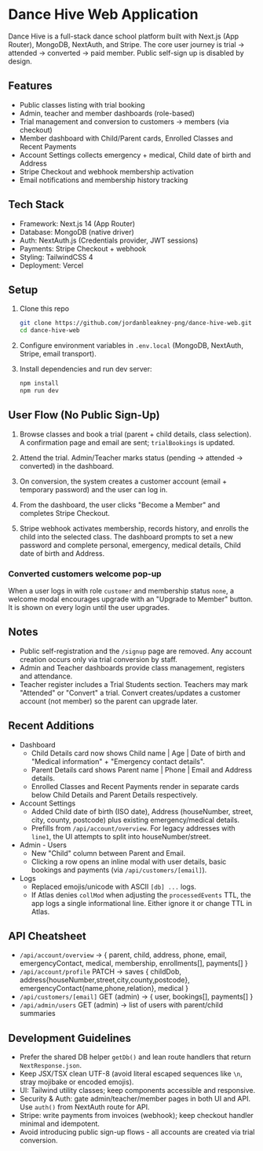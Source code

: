 # Dance Hive Web Application

Dance Hive is a full-stack dance school platform built with Next.js (App Router), MongoDB, NextAuth, and Stripe. The core user journey is trial -> attended -> converted -> paid member. Public self-sign up is disabled by design.

## Features

- Public classes listing with trial booking
- Admin, teacher and member dashboards (role-based)
- Trial management and conversion to customers -> members (via checkout)
- Member dashboard with Child/Parent cards, Enrolled Classes and Recent Payments
- Account Settings collects emergency + medical, Child date of birth and Address
- Stripe Checkout and webhook membership activation
- Email notifications and membership history tracking

## Tech Stack

- Framework: Next.js 14 (App Router)
- Database: MongoDB (native driver)
- Auth: NextAuth.js (Credentials provider, JWT sessions)
- Payments: Stripe Checkout + webhook
- Styling: TailwindCSS 4
- Deployment: Vercel

## Setup

1. Clone this repo
   ```bash
   git clone https://github.com/jordanbleakney-png/dance-hive-web.git
   cd dance-hive-web
   ```

2. Configure environment variables in `.env.local` (MongoDB, NextAuth, Stripe, email transport).

3. Install dependencies and run dev server:
   ```bash
   npm install
   npm run dev
   ```

## User Flow (No Public Sign-Up)

1) Browse classes and book a trial (parent + child details, class selection). A confirmation page and email are sent; `trialBookings` is updated.

2) Attend the trial. Admin/Teacher marks status (pending -> attended -> converted) in the dashboard.

3) On conversion, the system creates a customer account (email + temporary password) and the user can log in.

4) From the dashboard, the user clicks "Become a Member" and completes Stripe Checkout.

5) Stripe webhook activates membership, records history, and enrolls the child into the selected class. The dashboard prompts to set a new password and complete personal, emergency, medical details, Child date of birth and Address.

### Converted customers welcome pop-up

When a user logs in with role `customer` and membership status `none`, a welcome modal encourages upgrade with an "Upgrade to Member" button. It is shown on every login until the user upgrades.

## Notes

- Public self-registration and the `/signup` page are removed. Any account creation occurs only via trial conversion by staff.
- Admin and Teacher dashboards provide class management, registers and attendance.
- Teacher register includes a Trial Students section. Teachers may mark "Attended" or "Convert" a trial. Convert creates/updates a customer account (not member) so the parent can upgrade later.

## Recent Additions

- Dashboard
  - Child Details card now shows Child name | Age | Date of birth and "Medical information" + "Emergency contact details".
  - Parent Details card shows Parent name | Phone | Email and Address details.
  - Enrolled Classes and Recent Payments render in separate cards below Child Details and Parent Details respectively.
- Account Settings
  - Added Child date of birth (ISO date), Address (houseNumber, street, city, county, postcode) plus existing emergency/medical details.
  - Prefills from `/api/account/overview`. For legacy addresses with `line1`, the UI attempts to split into houseNumber/street.
- Admin - Users
  - New "Child" column between Parent and Email.
  - Clicking a row opens an inline modal with user details, basic bookings and payments (via `/api/customers/[email]`).
- Logs
  - Replaced emojis/unicode with ASCII `[db] ...` logs.
  - If Atlas denies `collMod` when adjusting the `processedEvents` TTL, the app logs a single informational line. Either ignore it or change TTL in Atlas.

## API Cheatsheet

- `/api/account/overview` -> { parent, child, address, phone, email, emergencyContact, medical, membership, enrollments[], payments[] }
- `/api/account/profile` PATCH -> saves { childDob, address{houseNumber,street,city,county,postcode}, emergencyContact{name,phone,relation}, medical }
- `/api/customers/[email]` GET (admin) -> { user, bookings[], payments[] }
- `/api/admin/users` GET (admin) -> list of users with parent/child summaries

## Development Guidelines

- Prefer the shared DB helper `getDb()` and lean route handlers that return `NextResponse.json`.
- Keep JSX/TSX clean UTF-8 (avoid literal escaped sequences like `\n`, stray mojibake or encoded emojis).
- UI: Tailwind utility classes; keep components accessible and responsive.
- Security & Auth: gate admin/teacher/member pages in both UI and API. Use `auth()` from NextAuth route for API.
- Stripe: write payments from invoices (webhook); keep checkout handler minimal and idempotent.
- Avoid introducing public sign-up flows - all accounts are created via trial conversion.

